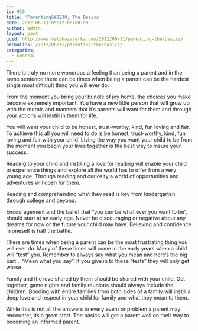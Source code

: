 ```yaml
---
id: 919
title: 'Parenting&#8230; The Basics'
date: 2012-06-11T05:12:00+00:00
author: admin
layout: post
guid: http://www.velikazvjerka.com/2012/06/11/parenting-the-basics/
permalink: /2012/06/11/parenting-the-basics/
categories:
  - General
---
```

There is truly no more wondrous a feeling than being a parent and in the same sentence there can be times when being a parent can be the hardest single most difficult thing you will ever do.

From the moment you bring your bundle of joy home, the choices you make become extremely important. You have a new little person that will grow up with the morals and manners that it&#8217;s parents will want for them and through your actions will instill in them for life.

You will want your child to be honest, trust-worthy, kind, fun loving and fair. To achieve this all you will need to do is be honest, trust-worthy, kind, fun loving and fair with your child. Living the way you want your child to be from the moment you begin your lives together is the best way to insure your success.

Reading to your child and instilling a love for reading will enable your child to experience things and explore all the world has to offer from a very young age. Through reading and curiosity a world of opportunities and adventures will open for them.
  
Reading and comprehending what they read is key from kindergarten through college and beyond.

Encouragement and the belief that &#8220;you can be what ever you want to be&#8221;, should start at an early age. Never be discouraging or negative about any dreams for now or the future your child may have. Believing and confidence in oneself is half the battle.

There are times when being a parent can be the most frustrating thing you will ever do. Many of these times will come in the early years when a child will &#8220;test&#8221; you. Remember to always say what you mean and here&#8217;s the big part&#8230; &#8220;Mean what you say&#8221;. If you give in to these &#8220;tests&#8221; they will only get worse.

Family and the love shared by them should be shared with your child. Get together, game nights and family reunions should always include the children. Bonding with entire families from both sides of a family will instill a deep love and respect in your child for family and what they mean to them.
  
While this is not all the answers to every event or problem a parent may encounter, its a great start. The basics will get a parent well on their way to becoming an informed parent.
